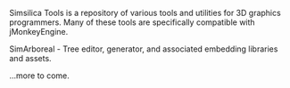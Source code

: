 Simsilica Tools is a repository of various tools and utilities for 3D graphics programmers.  Many of these tools are specifically compatible with jMonkeyEngine.

SimArboreal - Tree editor, generator, and associated embedding libraries and assets.

...more to come.